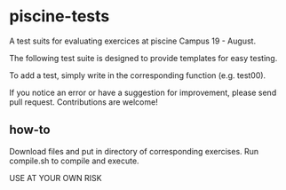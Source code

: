 # piscine-tests
A test suits for evaluating exercices at piscine Campus 19 - August.

The following test suite is designed to provide templates for easy testing.

To add a test, simply write in the corresponding function (e.g. test00).

If you notice an error or have a suggestion for improvement, please send pull request. Contributions are welcome!

## how-to

Download files and put in directory of corresponding exercises. Run compile.sh to compile and execute.

USE AT YOUR OWN RISK

